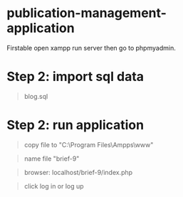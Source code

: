 # publication-management-application

Firstable open xampp run server then go to phpmyadmin.

# Step 2: import sql data 
   > blog.sql
 
# Step 2: run application
   > copy file to "C:\Program Files\Ampps\www"
   
   > name file "brief-9"
   
   > browser: localhost/brief-9/index.php
   
   > click log in or log up 
   
 

